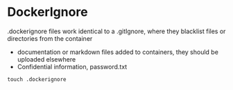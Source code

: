 # DockerIgnore

.dockerignore files work identical to a .gitIgnore, where they blacklist files or directories from the container
- documentation or markdown files added to containers, they should be uploaded elsewhere
- Confidential information, password.txt 

`touch .dockerignore`